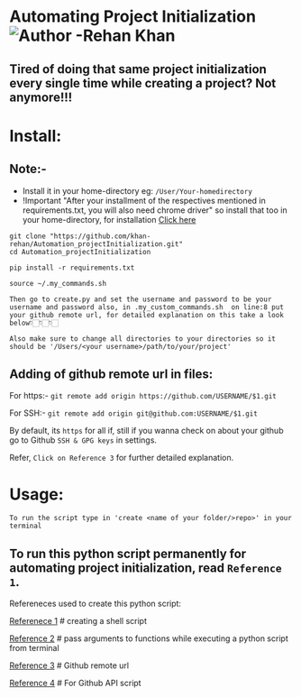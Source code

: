 # Automating Project Initialization ![Author -Rehan Khan](https://img.shields.io/badge/Author-Rehan%20Khan-blue)

## Tired of doing that same project initialization every single time while creating a project? Not anymore!!!

# Install:

## Note:-

- Install it in your home-directory eg: `/User/Your-homedirectory`
- !Important "After your installment of the respectives mentioned in requirements.txt, you will also need chrome driver" so install that too in your home-directory, for installation [Click here](https://chromedriver.chromium.org/)

```
git clone "https://github.com/khan-rehan/Automation_projectInitialization.git"
cd Automation_projectInitialization

pip install -r requirements.txt

source ~/.my_commands.sh

Then go to create.py and set the username and password to be your username and password also, in .my_custom_commands.sh  on line:8 put your github remote url, for detailed explanation on this take a look below👇🏻👇🏻👇🏻

Also make sure to change all directories to your directories so it should be '/Users/<your username>/path/to/your/project'
```

## Adding of github remote url in files:

For https:- `git remote add origin https://github.com/USERNAME/$1.git`

For SSH:- `git remote add origin git@github.com:USERNAME/$1.git`

By default, its `https` for all if, still if you wanna check on about your github go to Github `SSH & GPG keys` in settings.

Refer, `Click on Reference 3` for further detailed explanation.

# Usage:

```
To run the script type in 'create <name of your folder/>repo>' in your terminal
```

## To run this python script permanently for automating project initialization, read `Reference 1`.

Refereneces used to create this python script:

[Referenece 1](https://medium.com/devnetwork/how-to-create-your-own-custom-terminal-commands-c5008782a78e) # creating a shell script

[Reference 2](https://askubuntu.com/questions/430196/how-to-pass-arguments-to-functions-while-executing-a-python-script-from-terminal) # pass arguments to functions while executing a python script from terminal

[Reference 3](https://help.github.com/en/github/using-git/changing-a-remotes-url) # Github remote url

[Reference 4](https://github.com/PyGithub/PyGithub) # For Github API script
